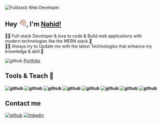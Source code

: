 <!-- cover Image -->
![Fullstack Web Developer.]([https://i.ibb.co/1mnwtDY/Your-ptaragraph-text.jpg])

<!-- About me -->
## Hey <img src='https://github.com/nahidpavelc/Photo/blob/main/git-photo/PhotoShowImage_www.flaticon.com_20211211220930.png?raw=true' alt='github' height='25'>, I'm [Nahid!](https://www.linkedin.com/in/nahid-pavel-chowdhury-066a64107/)

🧑‍💻 Full-stack Developer & love to code & Build web applications with modern technologies like the MERN stack.🌱\
🧑‍💻 Always try to Update me with the latest Technologies that enhance my knowledge & skill.🔭

<img src='https://cdn-icons-png.flaticon.com/512/560/560216.png' alt='github' height='20'> [Portfolio](https://nahid-pavel-c.netlify.app/)

<!-- Tools & teachnologies -->
## Tools & Teach 🚀
#### <img src='https://cdn-icons-png.flaticon.com/512/1260/1260667.png' alt='github' height='20'>  <img src='https://cdn-icons-png.flaticon.com/512/919/919825.png' alt='github' height='20'>  <img src='https://cdn-icons-png.flaticon.com/512/3523/3523020.png' alt='github' height='20'>  <img src='https://img.icons8.com/color/2x/mongodb.png' alt='github' height='20'>  <img src='https://brandslogos.com/wp-content/uploads/thumbs/bootstrap-logo-vector.svg' alt='github' height='20'>  <img src='https://vasterra.com/blog/wp-content/uploads/2021/08/Tailwind-img.png' alt='github' height='20'>  <img src='https://iconape.com/wp-content/files/er/57916/svg/element-ui-1.svg' alt='github' height='20'>  <img src='https://www.freepnglogos.com/uploads/logo-mysql-png/logo-mysql-mysql-logo-png-images-are-download-crazypng-21.png' alt='github' height='20'>

<!-- Contact me -->
## Contact me
<!-- Social Icon Pe=art -->
[<img src='https://cdn-icons-png.flaticon.com/512/536/536452.png' alt='github' height='40'>](https://github.com/nahidpavelc)  [<img src='https://cdn-icons-png.flaticon.com/512/145/145807.png' alt='linkedin' height='40'>](https://www.linkedin.com/in/nahid-pavel-chowdhury-066a64107/)  


  

<!--
<img src='https://cdn-icons-png.flaticon.com/512/736/736110.png' alt='github' height='25'>  
**nahidpavelc/nahidpavelc** is a ✨ _special_ ✨ repository because its `README.md` (this file) appears on your GitHub profile.

### About me <img src='https://cdn-icons-png.flaticon.com/512/725/725105.png' alt='github' height='18'>

Here are some ideas to get you started:

- 🔭 I’m currently working on ...
- 🌱 I’m currently learning ...
- 👯 I’m looking to collaborate on ...
- 🤔 I’m looking for help with ...
- 💬 Ask me about ...
- 📫 How to reach me: ...
- 😄 Pronouns: ...
- ⚡ Fun fact: ...
-->

<!-- Learning part 
## <img src='https://cdn-icons.flaticon.com/png/512/1903/premium/1903172.png?token=exp=1638359903~hmac=2743c01721ee8bc457374f86891c80f0' alt='learning' height='25'> I’m currently learning 
* ###  <img src='https://cdn-icons-png.flaticon.com/512/1260/1260667.png' alt='github' height='20'> ReactJS
* ###  <img src='https://cdn-icons-png.flaticon.com/512/919/919825.png' alt='github' height='20'> NodeJS
* ###  <img src='https://cdn-icons-png.flaticon.com/512/3523/3523020.png' alt='github' height='20'> ExpressJS
* ###  <img src='https://img.icons8.com/color/2x/mongodb.png' alt='github' height='20'> MongoDB

## -->
